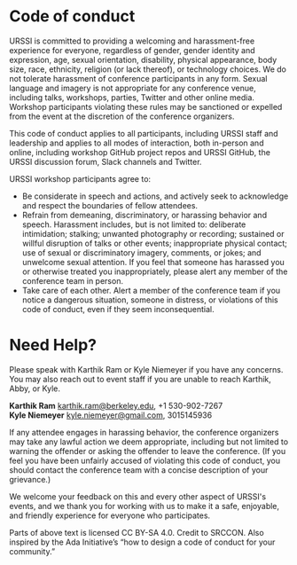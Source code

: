 # Code of conduct

URSSI is committed to providing a welcoming and harassment-free experience for everyone, regardless of gender, gender identity and expression, age, sexual orientation, disability, physical appearance, body size, race, ethnicity, religion (or lack thereof), or technology choices. We do not tolerate harassment of conference participants in any form. Sexual language and imagery is not appropriate for any conference venue, including talks, workshops, parties, Twitter and other online media. Workshop participants violating these rules may be sanctioned or expelled from the event at the discretion of the conference organizers.

This code of conduct applies to all participants, including URSSI staff and leadership and applies to all modes of interaction, both in-person and online, including workshop GitHub project repos and URSSI GitHub, the URSSI discussion forum, Slack channels and Twitter.

URSSI workshop participants agree to:

- Be considerate in speech and actions, and actively seek to acknowledge and respect the boundaries of fellow attendees.
- Refrain from demeaning, discriminatory, or harassing behavior and speech. Harassment includes, but is not limited to: deliberate intimidation; stalking; unwanted photography or recording; sustained or willful disruption of talks or other events; inappropriate physical contact; use of sexual or discriminatory imagery, comments, or jokes; and unwelcome sexual attention. If you feel that someone has harassed you or otherwise treated you inappropriately, please alert any member of the conference team in person.
- Take care of each other. Alert a member of the conference team if you notice a dangerous situation, someone in distress, or violations of this code of conduct, even if they seem inconsequential.

# Need Help?

Please speak with Karthik Ram or Kyle Niemeyer if you have any concerns. You may also reach out to event staff if you are unable to reach Karthik, Abby, or Kyle.

**Karthik Ram** karthik.ram@berkeley.edu, +1 530-902-7267  
**Kyle Niemeyer** kyle.niemeyer@gmail.com, 3015145936

If any attendee engages in harassing behavior, the conference organizers may take any lawful action we deem appropriate, including but not limited to warning the offender or asking the offender to leave the conference. (If you feel you have been unfairly accused of violating this code of conduct, you should contact the conference team with a concise description of your grievance.)

We welcome your feedback on this and every other aspect of URSSI's events, and we thank you for working with us to make it a safe, enjoyable, and friendly experience for everyone who participates.

Parts of above text is licensed CC BY-SA 4.0. Credit to SRCCON. Also inspired by the Ada Initiative’s “how to design a code of conduct for your community.”